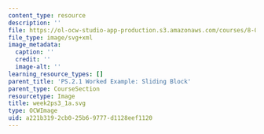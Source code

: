 ```yaml
---
content_type: resource
description: ''
file: https://ol-ocw-studio-app-production.s3.amazonaws.com/courses/8-01sc-classical-mechanics-fall-2016/a221b3192cb025b69777d1128eef1120_week2ps3_1a.svg
file_type: image/svg+xml
image_metadata:
  caption: ''
  credit: ''
  image-alt: ''
learning_resource_types: []
parent_title: 'PS.2.1 Worked Example: Sliding Block'
parent_type: CourseSection
resourcetype: Image
title: week2ps3_1a.svg
type: OCWImage
uid: a221b319-2cb0-25b6-9777-d1128eef1120
---
```

